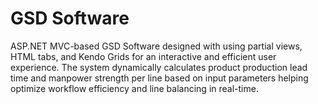 # GSD Software
ASP.NET MVC-based GSD Software designed with using partial views, HTML tabs, and Kendo Grids for an interactive and efficient user experience. The system dynamically calculates product production lead time and manpower strength per line based on input parameters helping optimize workflow efficiency and line balancing in real-time.
